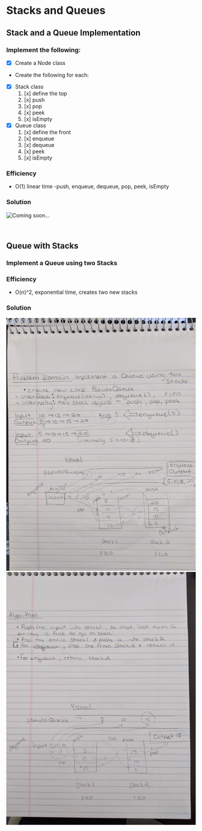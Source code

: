 # Stacks and Queues

## Stack and a Queue Implementation

### Implement the following:
- [x] Create a Node class
- Create the following for each:
- [x] Stack class
  1. [x] define the top
  2. [x] push
  3. [x] pop
  4. [x] peek
  5. [x] isEmpty
- [x] Queue class
  1. [x] define the front 
  2. [x] enqueue
  3. [x] dequeue
  4. [x] peek
  5. [x] isEmpty

### Efficiency
- O(1) linear time -push, enqueue, dequeue, pop, peek, isEmpty

### Solution
![Coming soon...]()

<br>

## Queue with Stacks

### Implement a Queue using two Stacks

### Efficiency
- O(n)^2, exponential time, creates two new stacks
### Solution
![Algorithm](./queuewithstacks1.jpg)
![Problem domain](./queuewithstacks2.jpg)
